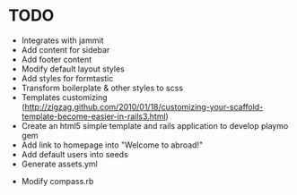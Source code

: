 # TODO
* Integrates with jammit
* Add content for sidebar
* Add footer content
* Modify default layout styles
* Add styles for formtastic
* Transform boilerplate & other styles to scss
* Templates customizing (http://zigzag.github.com/2010/01/18/customizing-your-scaffold-template-become-easier-in-rails3.html)
* Create an html5 simple template and rails application to develop playmo gem
* Add link to homepage into "Welcome to abroad!"
* Add default users into seeds
* Generate assets.yml
- Modify compass.rb
